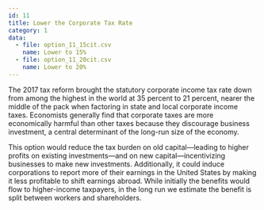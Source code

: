 ```yaml
---
id: 11
title: Lower the Corporate Tax Rate
category: 1
data:
  - file: option_11_15cit.csv
    name: Lower to 15%
  - file: option_11_20cit.csv
    name: Lower to 20%
---
```


The 2017 tax reform brought the statutory corporate income tax rate down from among the highest in the world at 35 percent to 21 percent, nearer the middle of the pack when factoring in state and local corporate income taxes. Economists generally find that corporate taxes are more economically harmful than other taxes because they discourage business investment, a central determinant of the long-run size of the economy.

This option would reduce the tax burden on old capital—leading to higher profits on existing investments—and on new capital—incentivizing businesses to make new investments. Additionally, it could induce corporations to report more of their earnings in the United States by making it less profitable to shift earnings abroad. While initially the benefits would flow to higher-income taxpayers, in the long run we estimate the benefit is split between workers and shareholders.
